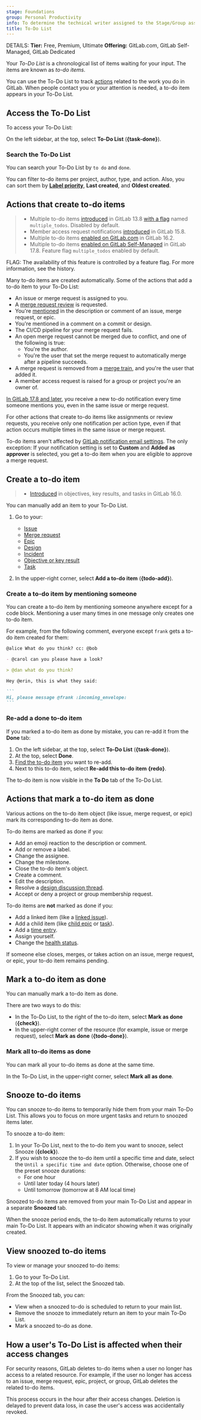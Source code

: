 ```yaml
---
stage: Foundations
group: Personal Productivity
info: To determine the technical writer assigned to the Stage/Group associated with this page, see https://handbook.gitlab.com/handbook/product/ux/technical-writing/#assignments
title: To-Do List
---
```


DETAILS:
**Tier:** Free, Premium, Ultimate
**Offering:** GitLab.com, GitLab Self-Managed, GitLab Dedicated

Your *To-Do List* is a chronological list of items waiting for your input.
The items are known as *to-do items*.

You can use the To-Do List to track [actions](#actions-that-create-to-do-items)
related to the work you do in GitLab. When people contact you or your attention is
needed, a to-do item appears in your To-Do List.

## Access the To-Do List

To access your To-Do List:

On the left sidebar, at the top, select **To-Do List** (**{task-done}**).

### Search the To-Do List

You can search your To-Do List by `to do` and `done`.

You can filter to-do items per project, author, type, and action.
Also, you can sort them by [**Label priority**](project/labels.md#set-label-priority),
**Last created**, and **Oldest created**.

## Actions that create to-do items

> - Multiple to-do items [introduced](https://gitlab.com/gitlab-org/gitlab/-/issues/28355) in GitLab 13.8 [with a flag](../administration/feature_flags.md) named `multiple_todos`. Disabled by default.
> - Member access request notifications [introduced](https://gitlab.com/gitlab-org/gitlab/-/issues/374725) in GitLab 15.8.
> - Multiple to-do items [enabled on GitLab.com](https://gitlab.com/gitlab-org/gitlab/-/issues/28355) in GitLab 16.2.
> - Multiple to-do items [enabled on GitLab Self-Managed](https://gitlab.com/gitlab-org/gitlab/-/issues/28355) in GitLab 17.8. Feature flag `multiple_todos` enabled by default.

FLAG:
The availability of this feature is controlled by a feature flag.
For more information, see the history.

Many to-do items are created automatically.
Some of the actions that add a to-do item to your To-Do List:

- An issue or merge request is assigned to you.
- A [merge request review](project/merge_requests/reviews/_index.md) is requested.
- You're [mentioned](discussions/_index.md#mentions) in the description or
  comment of an issue, merge request, or epic.
- You're mentioned in a comment on a commit or design.
- The CI/CD pipeline for your merge request fails.
- An open merge request cannot be merged due to conflict, and one of the
  following is true:
  - You're the author.
  - You're the user that set the merge request to automatically merge after a
    pipeline succeeds.
- A merge request is removed from a [merge train](../ci/pipelines/merge_trains.md), and you're the user that added it.
- A member access request is raised for a group or project you're an owner of.

[In GitLab 17.8 and later](https://gitlab.com/gitlab-org/gitlab/-/issues/28355), you receive a new to-do notification every time someone mentions you, even in the same issue or merge request.

For other actions that create to-do items like assignments or review requests,
you receive only one notification per action type, even if that action occurs multiple times in the same issue or merge request.

To-do items aren't affected by [GitLab notification email settings](profile/notifications.md).
The only exception: If your notification setting is set to **Custom** and **Added as approver** is
selected, you get a to-do item when you are eligible to approve a merge request.

## Create a to-do item

> - [Introduced](https://gitlab.com/gitlab-org/gitlab/-/issues/390549) in objectives, key results, and tasks in GitLab 16.0.

You can manually add an item to your To-Do List.

1. Go to your:

   - [Issue](project/issues/index.md)
   - [Merge request](project/merge_requests/_index.md)
   - [Epic](group/epics/index.md)
   - [Design](project/issues/design_management.md)
   - [Incident](../operations/incident_management/incidents.md)
   - [Objective or key result](okrs.md)
   - [Task](tasks.md)

1. In the upper-right corner, select **Add a to-do item** (**{todo-add}**).

### Create a to-do item by mentioning someone

You can create a to-do item by mentioning someone anywhere except for a code block. Mentioning a user many times in one message only creates one to-do item.

For example, from the following comment, everyone except `frank` gets a to-do item created for them:

````markdown
@alice What do you think? cc: @bob

- @carol can you please have a look?

> @dan what do you think?

Hey @erin, this is what they said:

```
Hi, please message @frank :incoming_envelope:
```
````

### Re-add a done to-do item

If you marked a to-do item as done by mistake, you can re-add it from the **Done** tab:

1. On the left sidebar, at the top, select **To-Do List** (**{task-done}**).
1. At the top, select **Done**.
1. [Find the to-do item](#search-the-to-do-list) you want to re-add.
1. Next to this to-do item, select **Re-add this to-do item** **{redo}**.

The to-do item is now visible in the **To Do** tab of the To-Do List.

## Actions that mark a to-do item as done

Various actions on the to-do item object (like issue, merge request, or epic) mark its
corresponding to-do item as done.

To-do items are marked as done if you:

- Add an emoji reaction to the description or comment.
- Add or remove a label.
- Change the assignee.
- Change the milestone.
- Close the to-do item's object.
- Create a comment.
- Edit the description.
- Resolve a [design discussion thread](project/issues/design_management.md#resolve-a-discussion-thread-on-a-design).
- Accept or deny a project or group membership request.

To-do items are **not** marked as done if you:

- Add a linked item (like a [linked issue](project/issues/related_issues.md)).
- Add a child item (like [child epic](group/epics/manage_epics.md#multi-level-child-epics) or [task](tasks.md)).
- Add a [time entry](project/time_tracking.md).
- Assign yourself.
- Change the [health status](project/issues/managing_issues.md#health-status).

If someone else closes, merges, or takes action on an issue, merge request, or
epic, your to-do item remains pending.

## Mark a to-do item as done

You can manually mark a to-do item as done.

There are two ways to do this:

- In the To-Do List, to the right of the to-do item, select **Mark as done** (**{check}**).
- In the upper-right corner of the resource (for example, issue or merge request), select **Mark as done** (**{todo-done}**).

### Mark all to-do items as done

You can mark all your to-do items as done at the same time.

In the To-Do List, in the upper-right corner, select **Mark all as done**.

## Snooze to-do items

You can snooze to-do items to temporarily hide them from your main To-Do List. This allows you to focus on more urgent tasks and return to snoozed items later.

To snooze a to-do item:

1. In your To-Do List, next to the to-do item you want to snooze, select Snooze (**{clock}**).
1. If you wish to snooze the to-do item until a specific time and date, select the
   `Until a specific time and date` option. Otherwise, choose one of the preset snooze durations:
   - For one hour
   - Until later today (4 hours later)
   - Until tomorrow (tomorrow at 8 AM local time)

Snoozed to-do items are removed from your main To-Do List and appear in a separate **Snoozed** tab.

When the snooze period ends, the to-do item automatically returns to your main To-Do List. It appears with an indicator showing when it was originally created.

## View snoozed to-do items

To view or manage your snoozed to-do items:

1. Go to your To-Do List.
1. At the top of the list, select the Snoozed tab.

From the Snoozed tab, you can:

- View when a snoozed to-do is scheduled to return to your main list.
- Remove the snooze to immediately return an item to your main To-Do List.
- Mark a snoozed to-do as done.

## How a user's To-Do List is affected when their access changes

For security reasons, GitLab deletes to-do items when a user no longer has access to a related resource.
For example, if the user no longer has access to an issue, merge request, epic, project, or group,
GitLab deletes the related to-do items.

This process occurs in the hour after their access changes. Deletion is delayed to
prevent data loss, in case the user's access was accidentally revoked.
